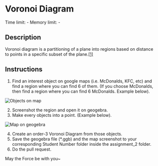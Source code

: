 # Voronoi Diagram
Time limit: -
Memory limit: -

## Description
Voronoi diagram is a partitioning of a plane into regions based on distance to points in a specific subset of the plane.[[1]](https://en.wikipedia.org/wiki/Voronoi_diagram)

## Instructions
1. Find an interest object on google maps (i.e. McDonalds, KFC, etc) and find a region where you can find 6 of them. (If you choose McDonalds, then find a region where you can find 6 McDonalds. Example below).

![Objects on map](https://github.com/basisdatalab/research_group/tree/master/assignment/assignment_2/objects_on_map.png "Objects on map")

2. Screenshot the region and open it on geogebra.
3. Make every objects into a point. (Example below).

![Map on geogebra](https://github.com/basisdatalab/research_group/tree/master/assignment/assignment_2/map_on_geogebra.png "Map on geogebra")

4. Create an order-3 Voronoi Diagram from those objects.
5. Save the geogebra file (*.ggb) and the map screenshot to your corresponding Student Number folder inside the assignment_2 folder.
6. Do the pull request.

May the Force be with you~
